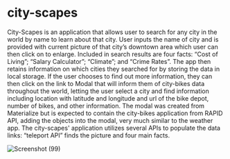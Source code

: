 # city-scapes

City-Scapes is an application that allows user to search for any city in the world by name to learn about that city. User inputs the name of city and is provided with current picture of that city’s downtown area which user can then click on to enlarge. Included in search results are four facts: “Cost of Living”; “Salary Calculator”; “Climate”; and “Crime Rates”.  The app then retains information on which cities they searched for by storing the data in local storage. If the user chooses to find out more information, they can then click on the link to Modal that will inform them of city-bikes data throughout the world, letting the user select a city and find information including location with latitude and longitude and url of the bike depot, number of bikes, and other information.  The modal was created from Materialize but is expected to contain the city-bikes application from RAPID API, adding the objects into the modal, very much similar to the weather app.  The city-scapes' application utilizes several APIs to populate the data links: “teleport API” finds the picture and four main facts. 


![Screenshot (99)](https://user-images.githubusercontent.com/99770212/162502168-915dabcb-bb4d-4420-9e92-b738b3aa7012.png)
